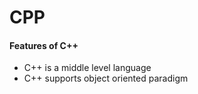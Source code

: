 # CPP


#### Features of C++
* C++ is a middle level language                      
* C++ supports object oriented paradigm